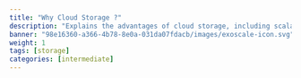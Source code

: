 ```yaml
---
title: "Why Cloud Storage ?"
description: "Explains the advantages of cloud storage, including scalability, accessibility, durability, and cost efficiency."
banner: "98e16360-a366-4b78-8e0a-031da07fdacb/images/exoscale-icon.svg"
weight: 1
tags: [storage]
categories: [intermediate]
---
```

